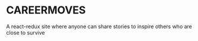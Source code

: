 # CAREERMOVES
A react-redux site where anyone can share stories to inspire others who are close to survive
